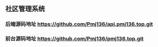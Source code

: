## 社区管理系统
### 后端源码地址 https://github.com/Pmj136/api.pmj136.top.git
### 前台源码地址  https://github.com/Pmj136/pmj136.top.git
